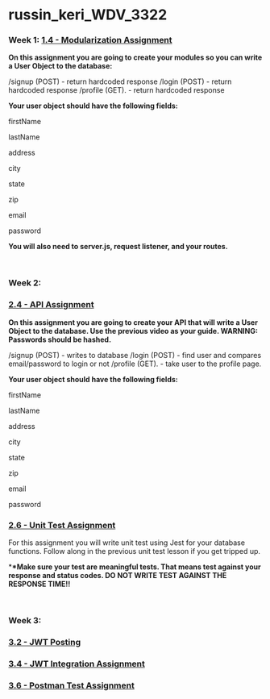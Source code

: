 # russin_keri_WDV_3322

### Week 1: **<u>1.4 - Modularization Assignment</u>**

**On this assignment you are going to create your modules so you can write a User Object to the database:**

/signup (POST) - return hardcoded response
/login (POST) - return hardcoded response
/profile (GET). - return hardcoded response

**Your user object should have the following fields:**

firstName

lastName

address

city

state

zip

email

password

**You will also need to server.js, request listener, and your routes.**

<br>

### Week 2:

### **<u>2.4 - API Assignment</u>**

**On this assignment you are going to create your API that will write a User Object to the database. Use the previous video as your guide. WARNING: Passwords should be hashed.**

/signup (POST) - writes to database
/login (POST) - find user and compares email/password to login or not
/profile (GET). - take user to the profile page.

**Your user object should have the following fields:**

firstName

lastName

address

city

state

zip

email

password

### **<u>2.6 - Unit Test Assignment</u>**

For this assignment you will write unit test using Jest for your database functions. Follow along in the previous unit test lesson if you get tripped up.

\***\*Make sure your test are meaningful tests. That means test against your response and status codes. DO NOT WRITE TEST AGAINST THE RESPONSE TIME!!**

<br>

### Week 3:

### **<u>3.2 - JWT Posting</u>**

### **<u>3.4 - JWT Integration Assignment</u>**

### **<u>3.6 - Postman Test Assignment</u>**
